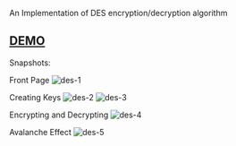An Implementation of DES encryption/decryption algorithm
## [DEMO](https://desdemonstration.netlify.app/)

Snapshots:

Front Page
![des-1](https://user-images.githubusercontent.com/66271249/115947321-87a26e00-a4e4-11eb-9dcb-4e00a2d7cbb6.PNG)

Creating Keys
![des-2](https://user-images.githubusercontent.com/66271249/115947323-8e30e580-a4e4-11eb-9975-2a1edd01291f.PNG)
![des-3](https://user-images.githubusercontent.com/66271249/115947324-8ec97c00-a4e4-11eb-888f-21b0b4cc68e6.PNG)

Encrypting and Decrypting
![des-4](https://user-images.githubusercontent.com/66271249/115947326-8ffaa900-a4e4-11eb-960f-ea3d4739f4fc.PNG)

Avalanche Effect
![des-5](https://user-images.githubusercontent.com/66271249/115947333-92f59980-a4e4-11eb-94f1-2b2655bbe5af.PNG)
